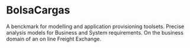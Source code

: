 # BolsaCargas
A benckmark for modelling and application provisioning toolsets. Precise analysis models for Business and System requirements. On the business domain of an on line Freight Exchange. 
